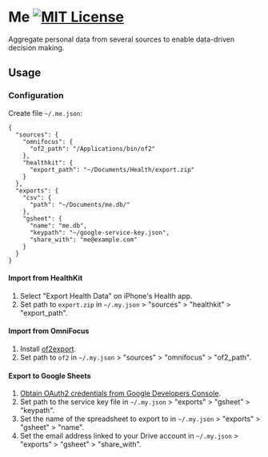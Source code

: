# Me [![MIT License](https://img.shields.io/badge/license-MIT-blue.svg?style=flat)](https://opensource.org/licenses/MIT)

Aggregate personal data from several sources to enable data-driven decision 
making.

## Usage

### Configuration

Create file `~/.me.json`:

```
{
  "sources": {
    "omnifocus": {
      "of2_path": "/Applications/bin/of2"
    },
    "healthkit": {
      "export_path": "~/Documents/Health/export.zip"
    }
  },
  "exports": {
    "csv": {
      "path": "~/Documents/me.db/"
    },
    "gsheet": {
      "name": "me.db",
      "keypath": "~/google-service-key.json",
      "share_with": "me@example.com"
    }
  }
}
```

#### Import from HealthKit

1. Select "Export Health Data" on iPhone's Health app.
2. Set path to `export.zip` in `~/.my.json` > "sources" > "healthkit" > "export_path".

#### Import from OmniFocus

1. Install [of2export](https://github.com/psidnell/ofexport2).
2. Set path to `of2` in `~/.my.json` > "sources" > "omnifocus" > "of2_path".

#### Export to Google Sheets

1. [Obtain OAuth2 credentials from Google Developers Console](http://gspread.readthedocs.io/en/latest/oauth2.html).
2. Set path to the service key file in `~/.my.json` > "exports" > "gsheet" > "keypath".
3. Set the name of the spreadsheet to export to in `~/.my.json` > "exports" > "gsheet" > "name".
4. Set the email address linked to your Drive account in `~/.my.json` > "exports" > "gsheet" > "share_with".
